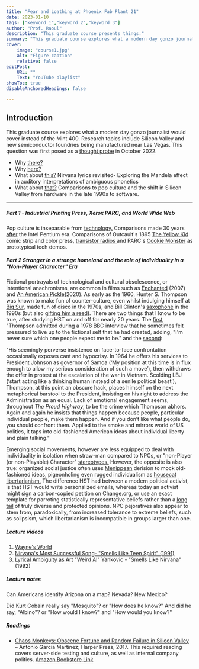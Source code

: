 ```yaml
---
title: "Fear and Loathing at Phoenix Fab Plant 21"
date: 2023-01-10
tags: ["keyword 1","keyword 2","keyword 3"]
author: "Prof. Raoul"
description: "This graduate course presents things." 
summary: "This graduate course explores what a modern day gonzo journalist would cover instead of the Mint 400." 
cover:
    image: "course1.jpg"
    alt: "Figure caption"
    relative: false
editPost:
    URL: ""
    Text: "YouTube playlist"
showToc: true
disableAnchoredHeadings: false

---
```


## Introduction

This graduate course explores what a modern day gonzo journalist would cover instead of the Mint 400. Research topics include Silicon Valley and new semiconductor foundries being manufactured near Las Vegas. This question was first posed as a [thought probe](https://github.com/hatonthecat/Hurl/blob/main/static/Thought%20Probe.pdf) in October 2022. 

+ Why [there?](https://upload.wikimedia.org/wikipedia/commons/9/94/231105-1_TSMC_Fab_21_construction.jpg)
+ Why [here?](https://www.tomshardware.com/tech-industry/semiconductors/us-chip-fab-construction-is-among-the-slowest-in-the-world-a-complex-web-of-regulations-is-to-blame-according-to-study)
+ What about [this?](https://www.songfacts.com/lyrics/weird-al-yankovic/smells-like-nirvana) Nirvana lyrics revisited- Exploring the Mandela effect in auditory interpretations of ambiguous phonetics
+ What about [that?](https://github.com/hatonthecat/Hurl/blob/main/content/courses/course1/Malone.pdf) Comparisons to pop culture and the shift in Silicon Valley from hardware in the late 1990s to software.

---

##### Part 1 - Industrial Printing Press, Xerox PARC, and World Wide Web 

Pop culture is inseparable from [technology.](https://www.rfcafe.com/miscellany/cool-videos/intel-our-rock-stars.htm) Comparisons made 30 years [after](https://www.youtube.com/watch?v=ibFwc4bHtFc) the Intel Pentium era. Comparisons of Outcault's 1895 [The Yellow Kid](https://www.tcj.com/outcault-goddard-the-comics-and-the-yellow-kid/) comic strip and color press,  [transistor radios ](https://www.nutsvolts.com/magazine/article/the_transistor_radio) and PARC's [Cookie Monster](https://newsteve.substack.com/p/most-ideas-come-from-previous-ideas) as prototypical tech demos.

##### Part 2 Stranger in a strange homeland and the role of individuality in a "Non-Player Character" Era

Fictional portrayals of technological and cultural obsolescence, or intentional anachronisms, are common in films such as [Enchanted](https://en.wikipedia.org/wiki/Enchanted_(film)) (2007) and [An American Pickle](https://en.wikipedia.org/wiki/An_American_Pickle)(2020). As early as the 1960, Hunter S. Thompson was known to make fun of counter-culture, even whilst indulging himself at [Big Sur](https://www.beatdom.com/hunter-s-thompson-gonzo-frontiersman/), made fun of disco in the 1970s, and Bill Clinton's [saxophone](https://www.theatlantic.com/magazine/archive/2001/02/was-clinton-cool/302110/) in the 1990s (but also [gifting him a reed](https://birdinflight.com/en/inspiration/project/20220203-chloe-sells-hot-damn.html)). There are two things that I know to be true, after studying HST on and off for nearly 20 years. The [first](https://en.wikipedia.org/wiki/Hunter_S._Thompson#Persona), "Thompson admitted during a 1978 BBC interview that he sometimes felt pressured to live up to the fictional self that he had created, adding, "I'm never sure which one people expect me to be." and the [second](https://www.lrb.co.uk/the-paper/v20/n20/hari-kunzru/the-first-person-steroid-enhanced): 

"His seemingly perverse insistence on face-to-face confrontation occasionally exposes cant and hypocrisy. In 1964 he offers his services to President Johnson as governor of Samoa (‘My position at this time is in flux enough to allow my serious consideration of such a move’), then withdraws the offer in protest at the escalation of the war in Vietnam. Scolding LBJ (‘start acting like a thinking human instead of a senile political beast’), Thompson, at this point an obscure hack, places himself on the next metaphorical barstool to the President, insisting on his right to address the Administration as an equal. Lack of emotional engagement seems, throughout _The Proud Highway_, to be the crime which Thompson abhors. Again and again he insists that things happen because people, particular individual people, make them happen. And if you don’t like what people do, you should confront them. Applied to the smoke and mirrors world of US politics, it taps into old-fashioned American ideas about individual liberty and plain talking."

Emerging social movements, however are less equipped to deal with individuality in isolation when straw-man compared to NPCs, or "non-Player (or non-Playable) Character" [stereotypes.](https://kotaku.com/how-the-npc-meme-tries-to-dehumanize-sjws-1829552261) However, the opposite is also true: organized social justice often uses [Menippean](https://en.wikipedia.org/wiki/Menippean_satire) derision to mock old-fashioned ideas, pigeonholing even rugged individualism as [housecat libertarianism.](https://www.youtube.com/watch?v=8fEEbKJoNbU) The difference HST had between a modern political activist, is that HST would write personalized emails, whereas today an activist might sign a carbon-copied petition on Change.org, or use an exact template for parroting statistically representative beliefs rather than a [long tail](https://en.wikipedia.org/wiki/Long_tail) of truly diverse and protected opinions. NPC pejoratives also appear to stem from, paradoxically, from increased tolerance to extreme beliefs, such as solipsism, which libertarianism is incompatible in groups larger than one.   


##### Lecture videos

1. [Wayne's World](https://github.com/hatonthecat/Hurl/blob/main/static/picture.gif)
2. [Nirvana's Most Successful Song- "Smells Like Teen Spirit" (1991)](https://www.youtube.com/watch?v=NLNjKYMJrpc) 
3. [Lyrical Ambiguity as Art](https://www.youtube.com/watch?v=FklUAoZ6KxY0) "Weird Al" Yankovic - "Smells Like Nirvana" (1992)


##### Lecture notes

Can Americans identify Arizona on a map? Nevada? New Mexico?

Did Kurt Cobain really say "Mosquito"? or "How does he know?" And did he say, "Albino"? or "How would I know?" and "How would you know?"

##### Readings

+ [Chaos Monkeys: Obscene Fortune and Random Failure in Silicon Valley](https://github.com/hatonthecat/Hurl/blob/main/static/picture.jpg) – Antonio Garcia Martinez; Harper Press, 2017. This required reading covers server-side testing and culture, as well as internal company politics. [Amazon Bookstore Link](https://www.amazon.com/gp/customer-reviews/R11ZXC3WMQ2J0T/ref=cm_cr_arp_d_rvw_ttl?ie=UTF8&ASIN=0062669796)
